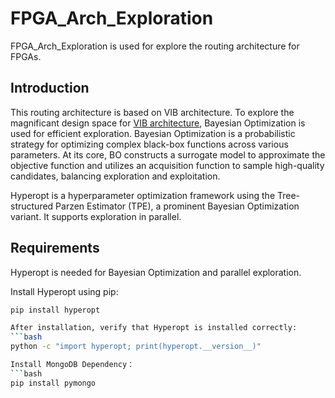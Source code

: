 # FPGA_Arch_Exploration
 FPGA_Arch_Exploration is used for explore the routing architecture for FPGAs.

 ## Introduction
 This routing architecture is based on VIB architecture. To explore the magnificant design space for [VIB architecture](https://ieeexplore.ieee.org/document/10416125), Bayesian Optimization is used for efficient exploration. Bayesian Optimization is a probabilistic strategy for optimizing complex black-box functions across various parameters. At its core, BO constructs a surrogate model to approximate the objective function and utilizes an acquisition function to sample high-quality candidates, balancing exploration and exploitation.

 Hyperopt is a hyperparameter optimization framework using the Tree-structured Parzen Estimator (TPE), a prominent Bayesian Optimization variant. It supports exploration in parallel.

 ## Requirements
 Hyperopt is needed for Bayesian Optimization and parallel exploration.

 Install Hyperopt using pip:
 ```bash
 pip install hyperopt

 After installation, verify that Hyperopt is installed correctly:
 ```bash
 python -c "import hyperopt; print(hyperopt.__version__)"

 Install MongoDB Dependency：
 ```bash
 pip install pymongo
